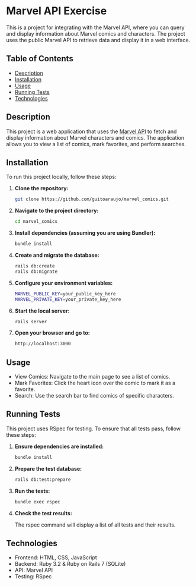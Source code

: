 # Marvel API Exercise

This is a project for integrating with the Marvel API, where you can query and display information about Marvel comics and characters. The project uses the public Marvel API to retrieve data and display it in a web interface.

## Table of Contents

- [Description](#description)
- [Installation](#installation)
- [Usage](#usage)
- [Running Tests](#running-tests)
- [Technologies](#technologies)

## Description

This project is a web application that uses the [Marvel API](https://developer.marvel.com/) to fetch and display information about Marvel characters and comics. The application allows you to view a list of comics, mark favorites, and perform searches.

## Installation

To run this project locally, follow these steps:

1. **Clone the repository:**

   ```sh
   git clone https://github.com/guitoaraujo/marvel_comics.git
   
2. **Navigate to the project directory:**

    ```sh
    cd marvel_comics

3. **Install dependencies (assuming you are using Bundler):**
    
    ```sh
    bundle install

4. **Create and migrate the database:**
    
    ```sh
    rails db:create
    rails db:migrate

5. **Configure your environment variables:**

    ```sh
    MARVEL_PUBLIC_KEY=your_public_key_here
    MARVEL_PRIVATE_KEY=your_private_key_here

6. **Start the local server:**

    ```sh
    rails server

7. **Open your browser and go to:**

    ```sh
    http://localhost:3000


## Usage

* View Comics: Navigate to the main page to see a list of comics.
* Mark Favorites: Click the heart icon over the comic to mark it as a favorite.
* Search: Use the search bar to find comics of specific characters.

## Running Tests

This project uses RSpec for testing. To ensure that all tests pass, follow these steps:

1. **Ensure dependencies are installed:**

    ```sh
    bundle install
   
2. **Prepare the test database:**

    ```sh
    rails db:test:prepare

3. **Run the tests:**
    
    ```sh
    bundle exec rspec

4. **Check the test results:**
    
    The rspec command will display a list of all tests and their results.

## Technologies

* Frontend: HTML, CSS, JavaScript
* Backend: Ruby 3.2 & Ruby on Rails 7 (SQLite)
* API: Marvel API
* Testing: RSpec
